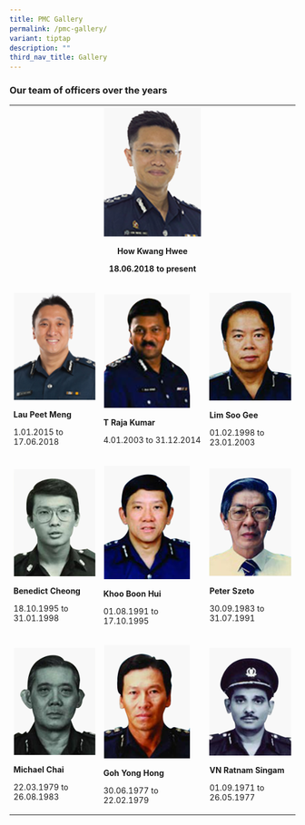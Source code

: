 ```yaml
---
title: PMC Gallery
permalink: /pmc-gallery/
variant: tiptap
description: ""
third_nav_title: Gallery
---
```

<h3>Our team of officers over the years</h3>
<p></p>
<table style="minWidth: 75px">
<colgroup>
<col>
<col>
<col>
</colgroup>
<tbody>
<tr>
<th rowspan="1" colspan="1">
<p></p>
</th>
<th rowspan="1" colspan="1">
<div class="isomer-image-wrapper">
<img style="width: 100%;" height="auto" width="100%" alt="How Kwang Hwee" src="/images/PMC/How_Kwang_Hwee.png">
</div>
<p></p>
<p>How Kwang Hwee</p>
<p></p>
<p>18.06.2018 to present</p>
</th>
<th rowspan="1" colspan="1">
<p></p>
</th>
</tr>
<tr>
<td rowspan="1" colspan="1">
<p></p>
<div class="isomer-image-wrapper">
<img style="width: 100%" height="auto" width="100%" alt="Lau Peet Meng" src="/images/PMC/Lau_Peet_Meng.png">
</div>
<p></p>
<p><strong>Lau Peet Meng</strong>
</p>
<p></p>
<p>1.01.2015 to 17.06.2018</p>
</td>
<td rowspan="1" colspan="1">
<p></p>
<div class="isomer-image-wrapper">
<img style="width: 88%;" height="auto" width="100%" alt="T Raja Kumar" src="/images/PMC/T_Raja_Kumar.png">
</div>
<p></p>
<p><strong>T Raja Kumar</strong>
</p>
<p></p>
<p>4.01.2003 to 31.12.2014</p>
</td>
<td rowspan="1" colspan="1">
<p></p>
<div class="isomer-image-wrapper">
<img style="width: 100%" height="auto" width="100%" alt="Lim Soo Gee" src="/images/PMC/Lim_Soo_Gee.png">
</div>
<p></p>
<p><strong>Lim Soo Gee</strong>
</p>
<p></p>
<p>01.02.1998 to 23.01.2003</p>
</td>
</tr>
<tr>
<td rowspan="1" colspan="1">
<p></p>
<div class="isomer-image-wrapper">
<img style="width: 100%" height="auto" width="100%" alt="Benedict Cheong" src="/images/PMC/Benedict_Cheong.png">
</div>
<p></p>
<p><strong>Benedict Cheong</strong>
</p>
<p></p>
<p>18.10.1995 to 31.01.1998</p>
</td>
<td rowspan="1" colspan="1">
<p></p>
<div class="isomer-image-wrapper">
<img style="width: 88%;" height="auto" width="100%" alt="Khoo Boon Hui" src="/images/PMC/Khoo_Boon_Hui.png">
</div>
<p></p>
<p><strong>Khoo Boon Hui</strong>
</p>
<p></p>
<p>01.08.1991 to 17.10.1995</p>
</td>
<td rowspan="1" colspan="1">
<p></p>
<div class="isomer-image-wrapper">
<img style="width: 100%" height="auto" width="100%" alt="Peter Szeto" src="/images/PMC/Peter_Szeto.png">
</div>
<p></p>
<p><strong>Peter Szeto</strong>
</p>
<p></p>
<p>30.09.1983 to 31.07.1991</p>
</td>
</tr>
<tr>
<td rowspan="1" colspan="1">
<p></p>
<div class="isomer-image-wrapper">
<img style="width: 100%" height="auto" width="100%" alt="Michael Chai" src="/images/PMC/Michael_Chai.png">
</div>
<p></p>
<p><strong>Michael Chai</strong>
</p>
<p></p>
<p>22.03.1979 to 26.08.1983</p>
</td>
<td rowspan="1" colspan="1">
<p></p>
<div class="isomer-image-wrapper">
<img style="width: 88%;" height="auto" width="100%" alt="Goh Yong Hong" src="/images/PMC/Goh_Yong_Hong.png">
</div>
<p></p>
<p><strong>Goh Yong Hong</strong>
</p>
<p></p>
<p>30.06.1977 to 22.02.1979</p>
</td>
<td rowspan="1" colspan="1">
<p></p>
<div class="isomer-image-wrapper">
<img style="width: 100%" height="auto" width="100%" alt="VN Ratnam Singam" src="/images/PMC/VN_Ratnam_Singam.png">
</div>
<p></p>
<p><strong>VN Ratnam Singam</strong>
</p>
<p></p>
<p>01.09.1971 to 26.05.1977</p>
</td>
</tr>
</tbody>
</table>
<p></p>
